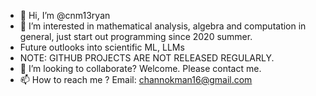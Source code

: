 - 👋 Hi, I’m @cnm13ryan
- 👀 I’m interested in mathematical analysis, algebra and computation in general, just start out programming since 2020 summer.
- Future outlooks into scientific ML, LLMs
- NOTE: GITHUB PROJECTS ARE NOT RELEASED REGULARLY.
- 💞️ I’m looking to collaborate? Welcome. Please contact me.
- 📫 How to reach me ? Email: channokman16@gmail.com
